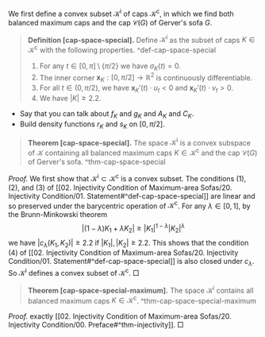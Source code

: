 We first define a convex subset $\mathcal{K}^\mathrm{i}$ of caps $\mathcal{K}^\mathrm{c}$, in which we find both balanced maximum caps and the cap $\mathcal{C}(G)$ of Gerver's sofa $G$.

> __Definition [cap-space-special].__ Define $\mathcal{K}^\mathrm{i}$ as the subset of caps $K \in \mathcal{K}^\mathrm{c}$ with the following properties. ^def-cap-space-special
> 
> 1. For any $t \in [0, \pi] \setminus \left\{ \pi/2 \right\}$ we have $\sigma_K(t) = 0$.
> 2. The inner corner $\mathbf{x}_K : [0, \pi/2] \to \mathbb{R}^2$ is continuously differentiable.
> 3. For all $t \in (0, \pi/2)$, we have $\mathbf{x}_K'(t) \cdot u_t < 0$ and $\mathbf{x}_K'(t) \cdot v_t > 0$.
> 4. We have $|K| \geq 2.2$.

- Say that you can talk about $f_K$ and $g_K$ and $A_K$ and $C_K$.
- Build density functions $r_K$ and $s_K$ on $[0, \pi/2]$. 

> __Theorem [cap-space-special].__ The space $\mathcal{K}^\mathrm{i}$ is a convex subspace of $\mathcal{K}$ containing all balanced maximum caps $K \in \mathcal{K}^\mathrm{c}$ and the cap $\mathcal{C}(G)$ of Gerver's sofa. ^thm-cap-space-special

_Proof._ We first show that $\mathcal{K}^\mathrm{i} \subset \mathcal{K}^\mathrm{c}$ is a convex subset. The conditions (1), (2), and (3) of [[02. Injectivity Condition of Maximum-area Sofas/20. Injectivity Condition/01. Statement#^def-cap-space-special]] are linear and so preserved under the barycentric operation of $\mathcal{K}^\mathrm{c}$. For any $\lambda \in [0, 1]$, by the Brunn-Minkowski theorem
$$
|(1 - \lambda)K_1 + \lambda K_2| \geq |K_1|^{1 - \lambda} |K_2|^{\lambda}
$$
we have $|c_\lambda(K_1, K_2)| \geq 2.2$ if $|K_1|, |K_2| \geq 2.2$. This shows that the condition (4) of [[02. Injectivity Condition of Maximum-area Sofas/20. Injectivity Condition/01. Statement#^def-cap-space-special]] is also closed under $c_\lambda$. So $\mathcal{K}^\mathrm{i}$ defines a convex subset of $\mathcal{K}^\mathrm{c}$. □

> __Theorem [cap-space-special-maximum].__ The space $\mathcal{K}^\mathrm{i}$ contains all balanced maximum caps $K \in \mathcal{K}^\mathrm{c}$. ^thm-cap-space-special-maximum

_Proof._ exactly [[02. Injectivity Condition of Maximum-area Sofas/20. Injectivity Condition/00. Preface#^thm-injectivity]]. □